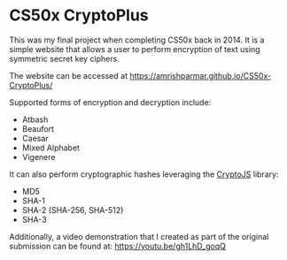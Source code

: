 # CS50x CryptoPlus

This was my final project when completing CS50x back in 2014. 
It is a simple website that allows a user to perform encryption of text using symmetric secret key ciphers.

The website can be accessed at https://amrishparmar.github.io/CS50x-CryptoPlus/

Supported forms of encryption and decryption include:
* Atbash
* Beaufort
* Caesar
* Mixed Alphabet
* Vigenere

It can also perform cryptographic hashes leveraging the [CryptoJS](https://github.com/sytelus/CryptoJS) library:
* MD5
* SHA-1
* SHA-2 (SHA-256, SHA-512)
* SHA-3

Additionally, a video demonstration that I created as part of the original submission can be found at: https://youtu.be/gh1LhD_goqQ
